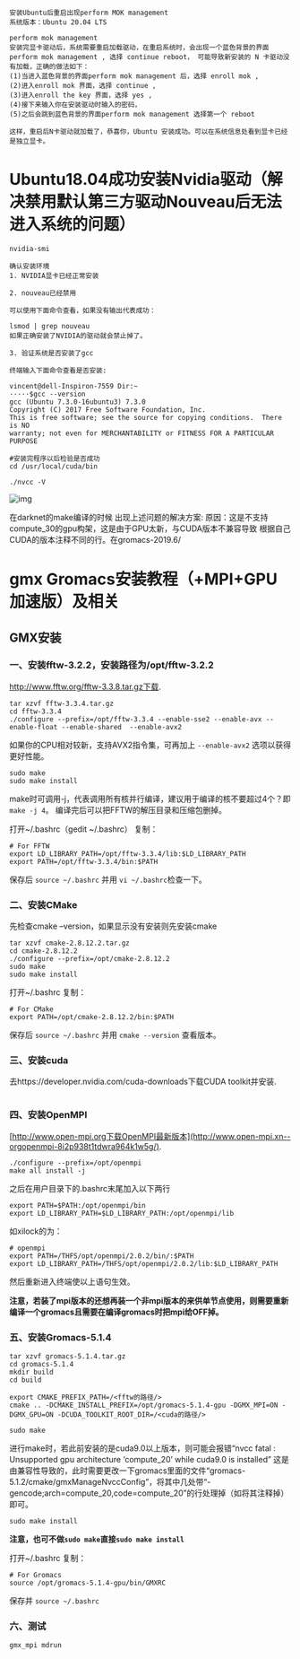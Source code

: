 ```
安装Ubuntu后重启出现perform MOK management
系统版本：Ubuntu 20.04 LTS

perform mok management
安装完显卡驱动后，系统需要重启加载驱动，在重启系统时，会出现一个蓝色背景的界面 perform mok management , 选择 continue reboot， 可能导致新安装的 N 卡驱动没有加载，正确的做法如下： 
(1)当进入蓝色背景的界面perform mok management 后，选择 enroll mok , 
(2)进入enroll mok 界面，选择 continue , 
(3)进入enroll the key 界面，选择 yes , 
(4)接下来输入你在安装驱动时输入的密码， 
(5)之后会跳到蓝色背景的界面perform mok management 选择第一个 reboot

这样，重启后N卡驱动就加载了，恭喜你，Ubuntu 安装成功。可以在系统信息处看到显卡已经是独立显卡。
```





# Ubuntu18.04成功安装Nvidia驱动（解决禁用默认第三方驱动Nouveau后无法进入系统的问题）

```
nvidia-smi
```





```shell
确认安装环境
1. NVIDIA显卡已经正常安装

2. nouveau已经禁用

可以使用下面命令查看，如果没有输出代表成功：

lsmod | grep nouveau
如果正确安装了NVIDIA的驱动就会禁止掉了。

3. 验证系统是否安装了gcc

终端输入下面命令查看是否安装:

vincent@dell-Inspiron-7559 Dir:~
·····$gcc --version
gcc (Ubuntu 7.3.0-16ubuntu3) 7.3.0
Copyright (C) 2017 Free Software Foundation, Inc.
This is free software; see the source for copying conditions.  There is NO
warranty; not even for MERCHANTABILITY or FITNESS FOR A PARTICULAR PURPOSE
```





```shell
#安装完程序以后检验是否成功
cd /usr/local/cuda/bin

./nvcc -V
```



![img](https://img-blog.csdnimg.cn/20210314202026725.png)

在darknet的make编译的时候 出现上述问题的解决方案:
原因：这是不支持compute_30的gpu构架，这是由于GPU太新，与CUDA版本不兼容导致
根据自己CUDA的版本注释不同的行。在gromacs-2019.6/



# gmx Gromacs安装教程（+MPI+GPU加速版）及相关

## GMX安装

### 一、安装fftw-3.2.2，安装路径为/opt/fftw-3.2.2

http://www.fftw.org/fftw-3.3.8.tar.gz下载.

```shell
tar xzvf fftw-3.3.4.tar.gz   
cd fftw-3.3.4  
./configure --prefix=/opt/fftw-3.3.4 --enable-sse2 --enable-avx --enable-float --enable-shared  --enable-avx2
```

如果你的CPU相对较新，支持AVX2指令集，可再加上 `--enable-avx2` 选项以获得更好性能。

```shell
sudo make 
sudo make install
```

make时可调用-j，代表调用所有核并行编译，建议用于编译的核不要超过4个？即`make -j 4`。
编译完后可以把FFTW的解压目录和压缩包删掉。

打开~/.bashrc（gedit ~/.bashrc） 复制：

```shell
# For FFTW
export LD_LIBRARY_PATH=/opt/fftw-3.3.4/lib:$LD_LIBRARY_PATH
export PATH=/opt/fftw-3.3.4/bin:$PATH
```

保存后 `source ~/.bashrc` 并用 `vi ~/.bashrc`检查一下。

### 二、安装CMake

先检查cmake –version，如果显示没有安装则先安装cmake

```shell
tar xzvf cmake-2.8.12.2.tar.gz
cd cmake-2.8.12.2
./configure --prefix=/opt/cmake-2.8.12.2
sudo make
sudo make install
```

打开~/.bashrc 复制：

```shell
# For CMake
export PATH=/opt/cmake-2.8.12.2/bin:$PATH
```

保存后 `source ~/.bashrc` 并用 `cmake --version` 查看版本。

### 三、安装cuda

去https://developer.nvidia.com/cuda-downloads下载CUDA toolkit并安装.

```shell

```



### 四、安装OpenMPI

[http://www.open-mpi.org下载OpenMPI最新版本](http://www.open-mpi.xn--orgopenmpi-8i2p938t1tdwra964k1w5g/).

```shell
./configure --prefix=/opt/openmpi
make all install -j
```

之后在用户目录下的.bashrc末尾加入以下两行

```shell
export PATH=$PATH:/opt/openmpi/bin
export LD_LIBRARY_PATH=$LD_LIBRARY_PATH:/opt/openmpi/lib
```

如xilock的为：

```shell
# openmpi
export PATH=/THFS/opt/openmpi/2.0.2/bin/:$PATH
export LD_LIBRARY_PATH=/THFS/opt/openmpi/2.0.2/lib:$LD_LIBRARY_PATH
```

然后重新进入终端使以上语句生效。

**注意，若装了mpi版本的还想再装一个非mpi版本的来供单节点使用，则需要重新编译一个gromacs且需要在编译gromacs时把mpi给OFF掉。**

### 五、安装Gromacs-5.1.4

```shell
tar xzvf gromacs-5.1.4.tar.gz 
cd gromacs-5.1.4
mkdir build
cd build

export CMAKE_PREFIX_PATH=/<fftw的路径/>
cmake .. -DCMAKE_INSTALL_PREFIX=/opt/gromacs-5.1.4-gpu -DGMX_MPI=ON -DGMX_GPU=ON -DCUDA_TOOLKIT_ROOT_DIR=/<cuda的路径/>

sudo make 
```

进行make时，若此前安装的是cuda9.0以上版本，则可能会报错“nvcc fatal : Unsupported gpu architecture ‘compute_20’ while cuda9.0 is installed”
这是由兼容性导致的，此时需要更改一下gromacs里面的文件“gromacs-5.1.2/cmake/gmxManageNvccConfig”，将其中几处带“-gencode;arch=compute_20,code=compute_20”的行处理掉（如将其注释掉）即可。

```shell
sudo make install
```

**注意，也可不做`sudo make`直接`sudo make install`**

打开~/.bashrc 复制：

```shell
# For Gromacs
source /opt/gromacs-5.1.4-gpu/bin/GMXRC
```

保存并 `source ~/.bashrc`

### 六、测试

```shell
gmx_mpi mdrun
```





